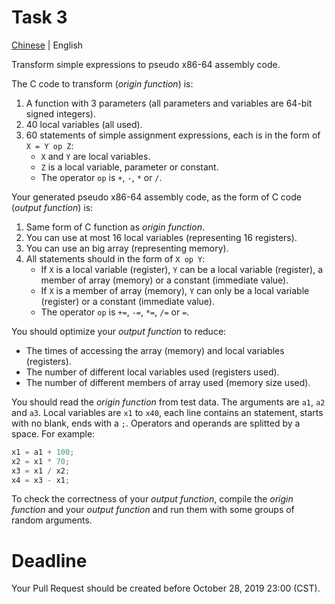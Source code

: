 # Task 3
[Chinese](README.zh.md) | English

Transform simple expressions to pseudo x86-64 assembly code.

The C code to transform (*origin function*) is:

1. A function with 3 parameters (all parameters and variables are 64-bit signed integers).
2. 40 local variables (all used).
3. 60 statements of simple assignment expressions, each is in the form of `X = Y op Z`:
    * `X` and `Y` are local variables.
    * `Z` is a local variable, parameter or constant.
    * The operator `op` is `+`, `-`, `*` or `/`.

Your generated pseudo x86-64 assembly code, as the form of C code (*output function*) is:

1. Same form of C function as *origin function*.
2. You can use at most 16 local variables (representing 16 registers).
3. You can use an big array (representing memory).
4. All statements should in the form of `X op Y`:
    * If `X` is a local variable (register), `Y` can be a local variable (register), a member of array (memory) or a constant (immediate value).
    * If `X` is a member of array (memory), `Y` can only be a local variable (register) or a constant (immediate value).
    * The operator `op` is `+=`, `-=`, `*=`, `/=` or `=`.

You should optimize your *output function* to reduce:

* The times of accessing the array (memory) and local variables (registers).
* The number of different local variables used (registers used).
* The number of different members of array used (memory size used).

You should read the *origin function* from test data. The arguments are `a1`, `a2` and `a3`. Local variables are `x1` to `x40`, each line contains an statement, starts with no blank, ends with a `;`. Operators and operands are splitted by a space. For example:

```c
x1 = a1 + 100;
x2 = x1 * 70;
x3 = x1 / x2;
x4 = x3 - x1;
```

To check the correctness of your *output function*, compile the *origin function* and your *output function* and run them with some groups of random arguments.

# Deadline
Your Pull Request should be created before October 28, 2019 23:00 (CST).
